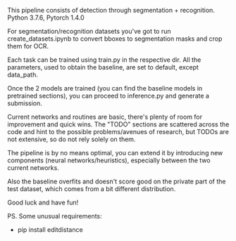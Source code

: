 This pipeline consists of detection through segmentation + recognition.
Python 3.7.6, Pytorch 1.4.0

For segmentation/recognition datasets you've got to run create_datasets.ipynb to convert bboxes to segmentation masks and crop them for OCR.

Each task can be trained using train.py in the respective dir. All the parameters, used to obtain the baseline,
 are set to default, except data_path.

Once the 2 models are trained (you can find the baseline models in pretrained sections), you can proceed to inference.py and generate a submission. 

Current networks and routines are basic, there's plenty of room for improvement and quick wins.
 The "TODO" sections are scattered across the code and hint to the possible problems/avenues of research, but TODOs are 
 not extensive, so do not rely solely on them.

The pipeline is by no means optimal, you can extend it by introducing new components (neural networks/heuristics),
 especially between the two current networks.
 
Also the baseline overfits and doesn't score good on the private part of the test dataset, which comes from a bit different distribution. 

Good luck and have fun!


PS. Some unusual requirements:
 - pip install editdistance

